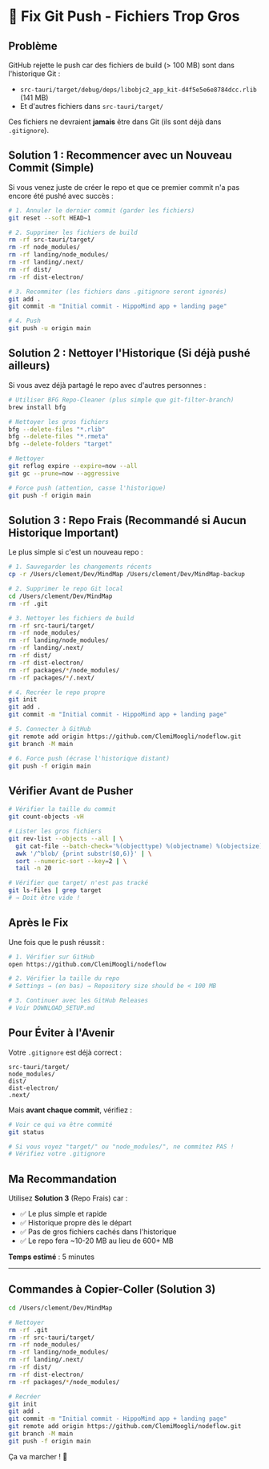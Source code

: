 # 🔧 Fix Git Push - Fichiers Trop Gros

## Problème

GitHub rejette le push car des fichiers de build (> 100 MB) sont dans l'historique Git :
- `src-tauri/target/debug/deps/libobjc2_app_kit-d4f5e5e6e8784dcc.rlib` (141 MB)
- Et d'autres fichiers dans `src-tauri/target/`

Ces fichiers ne devraient **jamais** être dans Git (ils sont déjà dans `.gitignore`).

## Solution 1 : Recommencer avec un Nouveau Commit (Simple)

Si vous venez juste de créer le repo et que ce premier commit n'a pas encore été pushé avec succès :

```bash
# 1. Annuler le dernier commit (garder les fichiers)
git reset --soft HEAD~1

# 2. Supprimer les fichiers de build
rm -rf src-tauri/target/
rm -rf node_modules/
rm -rf landing/node_modules/
rm -rf landing/.next/
rm -rf dist/
rm -rf dist-electron/

# 3. Recommiter (les fichiers dans .gitignore seront ignorés)
git add .
git commit -m "Initial commit - HippoMind app + landing page"

# 4. Push
git push -u origin main
```

## Solution 2 : Nettoyer l'Historique (Si déjà pushé ailleurs)

Si vous avez déjà partagé le repo avec d'autres personnes :

```bash
# Utiliser BFG Repo-Cleaner (plus simple que git-filter-branch)
brew install bfg

# Nettoyer les gros fichiers
bfg --delete-files "*.rlib"
bfg --delete-files "*.rmeta"
bfg --delete-folders "target"

# Nettoyer
git reflog expire --expire=now --all
git gc --prune=now --aggressive

# Force push (attention, casse l'historique)
git push -f origin main
```

## Solution 3 : Repo Frais (Recommandé si Aucun Historique Important)

Le plus simple si c'est un nouveau repo :

```bash
# 1. Sauvegarder les changements récents
cp -r /Users/clement/Dev/MindMap /Users/clement/Dev/MindMap-backup

# 2. Supprimer le repo Git local
cd /Users/clement/Dev/MindMap
rm -rf .git

# 3. Nettoyer les fichiers de build
rm -rf src-tauri/target/
rm -rf node_modules/
rm -rf landing/node_modules/
rm -rf landing/.next/
rm -rf dist/
rm -rf dist-electron/
rm -rf packages/*/node_modules/
rm -rf packages/*/.next/

# 4. Recréer le repo propre
git init
git add .
git commit -m "Initial commit - HippoMind app + landing page"

# 5. Connecter à GitHub
git remote add origin https://github.com/ClemiMoogli/nodeflow.git
git branch -M main

# 6. Force push (écrase l'historique distant)
git push -f origin main
```

## Vérifier Avant de Pusher

```bash
# Vérifier la taille du commit
git count-objects -vH

# Lister les gros fichiers
git rev-list --objects --all | \
  git cat-file --batch-check='%(objecttype) %(objectname) %(objectsize) %(rest)' | \
  awk '/^blob/ {print substr($0,6)}' | \
  sort --numeric-sort --key=2 | \
  tail -n 20

# Vérifier que target/ n'est pas tracké
git ls-files | grep target
# → Doit être vide !
```

## Après le Fix

Une fois que le push réussit :

```bash
# 1. Vérifier sur GitHub
open https://github.com/ClemiMoogli/nodeflow

# 2. Vérifier la taille du repo
# Settings → (en bas) → Repository size should be < 100 MB

# 3. Continuer avec les GitHub Releases
# Voir DOWNLOAD_SETUP.md
```

## Pour Éviter à l'Avenir

Votre `.gitignore` est déjà correct :

```
src-tauri/target/
node_modules/
dist/
dist-electron/
.next/
```

Mais **avant chaque commit**, vérifiez :

```bash
# Voir ce qui va être commité
git status

# Si vous voyez "target/" ou "node_modules/", ne commitez PAS !
# Vérifiez votre .gitignore
```

## Ma Recommandation

Utilisez **Solution 3** (Repo Frais) car :
- ✅ Le plus simple et rapide
- ✅ Historique propre dès le départ
- ✅ Pas de gros fichiers cachés dans l'historique
- ✅ Le repo fera ~10-20 MB au lieu de 600+ MB

**Temps estimé** : 5 minutes

---

## Commandes à Copier-Coller (Solution 3)

```bash
cd /Users/clement/Dev/MindMap

# Nettoyer
rm -rf .git
rm -rf src-tauri/target/
rm -rf node_modules/
rm -rf landing/node_modules/
rm -rf landing/.next/
rm -rf dist/
rm -rf dist-electron/
rm -rf packages/*/node_modules/

# Recréer
git init
git add .
git commit -m "Initial commit - HippoMind app + landing page"
git remote add origin https://github.com/ClemiMoogli/nodeflow.git
git branch -M main
git push -f origin main
```

Ça va marcher ! 🎉
